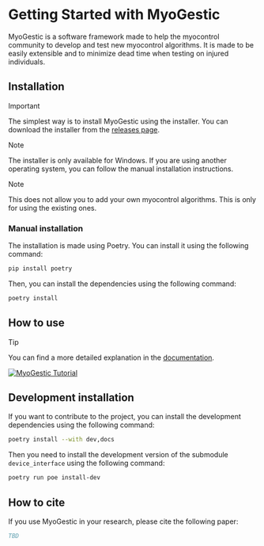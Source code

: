 # Getting Started with MyoGestic

MyoGestic is a software framework made to help the myocontrol community to develop and test new myocontrol algorithms.
It is made to be easily extensible and to minimize dead time when testing on injured individuals.

## Installation
> [!IMPORTANT]
> The simplest way is to install MyoGestic using the installer. You can download the installer from the [releases page](https://github.com/NsquaredLab/MyoGestic/releases).

> [!NOTE]
> The installer is only available for Windows. If you are using another operating system, you can follow the manual installation instructions.

> [!NOTE]  
> This does not allow you to add your own myocontrol algorithms. This is only for using the existing ones.

### Manual installation
The installation is made using Poetry. You can install it using the following command:
```bash
pip install poetry
```

Then, you can install the dependencies using the following command:
```bash
poetry install
```

## How to use
> [!TIP]
> You can find a more detailed explanation in the [documentation](https://nsquaredlab.github.io/MyoGestic/).

[![MyoGestic Tutorial](https://img.youtube.com/vi/Re3VfgKhjCM/maxresdefault.jpg)](https://youtu.be/Re3VfgKhjCM)

## Development installation
If you want to contribute to the project, you can install the development dependencies using the following command:
```bash
poetry install --with dev,docs
```

Then you need to install the development version of the submodule `device_interface` using the following command:
```bash
poetry run poe install-dev
```

## How to cite
If you use MyoGestic in your research, please cite the following paper:
```bibtex
TBD
```

